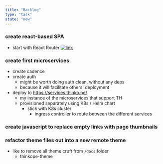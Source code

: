 ```yaml
---
title: "Backlog"
type: "task"
state: "new"
---
```


### create react-based SPA
+ start with React Router
[![link]()](https://github.com/rafgraph/spa-github-pages)

### create first microservices
+ create cadence
+ create auth
    + might be worth doing auth clean, without any deps
    + because it will facilitate others' deployment
+ deploy to https://services.thinko.pe/
    + my instance of the microservices that support TH
    + provisioned separately using K8s / Helm chart
        + stick with K8s cluster
            + ingress controller to route between the different services

### create javascript to replace empty links with page thumbnails

### refactor theme files out into a new remote theme
+ like to remove all theme cruft from `/docs` folder
    + thinkope-theme

